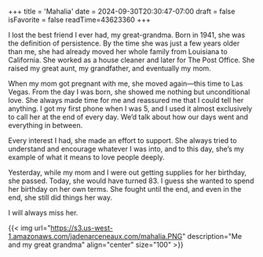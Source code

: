 +++
title = 'Mahalia'
date = 2024-09-30T20:30:47-07:00
draft = false
isFavorite = false
readTime=43623360
+++

I lost the best friend I ever had, my great-grandma. Born in 1941, she was the definition of persistence. By the time she was just a few years older than me, she had already moved her whole family from Louisiana to California. She worked as a house cleaner and later for The Post Office. She raised my great aunt, my grandfather, and eventually my mom.

When my mom got pregnant with me, she moved again—this time to Las Vegas. From the day I was born, she showed me nothing but unconditional love. She always made time for me and reassured me that I could tell her anything. I got my first phone when I was 5, and I used it almost exclusively to call her at the end of every day. We’d talk about how our days went and everything in between.

Every interest I had, she made an effort to support. She always tried to understand and encourage whatever I was into, and to this day, she’s my example of what it means to love people deeply.

Yesterday, while my mom and I were out getting supplies for her birthday, she passed. Today, she would have turned 83. I guess she wanted to spend her birthday on her own terms. She fought until the end, and even in the end, she still did things her way.

I will always miss her.


{{< img
url="https://s3.us-west-1.amazonaws.com/jadenarceneaux.com/mahalia.PNG"
description="Me and my great grandma"
align="center"
size="100" >}}
